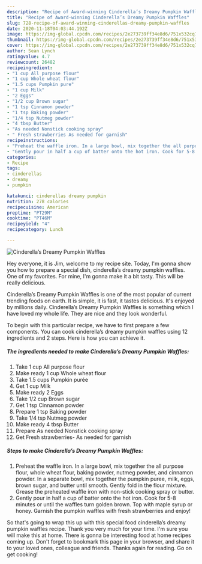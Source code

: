 ```yaml
---
description: "Recipe of Award-winning Cinderella’s Dreamy Pumpkin Waffles"
title: "Recipe of Award-winning Cinderella’s Dreamy Pumpkin Waffles"
slug: 728-recipe-of-award-winning-cinderellas-dreamy-pumpkin-waffles
date: 2020-11-18T04:03:44.192Z
image: https://img-global.cpcdn.com/recipes/2e273739ff34e8d6/751x532cq70/cinderellas-dreamy-pumpkin-waffles-recipe-main-photo.jpg
thumbnail: https://img-global.cpcdn.com/recipes/2e273739ff34e8d6/751x532cq70/cinderellas-dreamy-pumpkin-waffles-recipe-main-photo.jpg
cover: https://img-global.cpcdn.com/recipes/2e273739ff34e8d6/751x532cq70/cinderellas-dreamy-pumpkin-waffles-recipe-main-photo.jpg
author: Sean Lynch
ratingvalue: 4.7
reviewcount: 26482
recipeingredient:
- "1 cup All purpose flour"
- "1 cup Whole wheat flour"
- "1.5 cups Pumpkin pure"
- "1 cup Milk"
- "2 Eggs"
- "1/2 cup Brown sugar"
- "1 tsp Cinnamon powder"
- "1 tsp Baking powder"
- "1/4 tsp Nutmeg powder"
- "4 tbsp Butter"
- "As needed Nonstick cooking spray"
- " Fresh strawberries As needed for garnish"
recipeinstructions:
- "Preheat the waffle iron. In a large bowl, mix together the all purpose flour, whole wheat flour, baking powder, nutmeg powder, and cinnamon powder. In a separate bowl, mix together the pumpkin puree, milk, eggs, brown sugar, and butter until smooth. Gently fold in the flour mixture. Grease the preheated waffle iron with non-stick cooking spray or butter."
- "Gently pour in half a cup of batter onto the hot iron. Cook for 5-8 minutes or until the waffles turn golden brown. Top with maple syrup or honey. Garnish the pumpkin waffles with fresh strawberries and enjoy!"
categories:
- Recipe
tags:
- cinderellas
- dreamy
- pumpkin

katakunci: cinderellas dreamy pumpkin 
nutrition: 278 calories
recipecuisine: American
preptime: "PT29M"
cooktime: "PT46M"
recipeyield: "4"
recipecategory: Lunch

---
```



![Cinderella’s Dreamy Pumpkin Waffles](https://img-global.cpcdn.com/recipes/2e273739ff34e8d6/751x532cq70/cinderellas-dreamy-pumpkin-waffles-recipe-main-photo.jpg)

Hey everyone, it is Jim, welcome to my recipe site. Today, I'm gonna show you how to prepare a special dish, cinderella’s dreamy pumpkin waffles. One of my favorites. For mine, I'm gonna make it a bit tasty. This will be really delicious.



Cinderella’s Dreamy Pumpkin Waffles is one of the most popular of current trending foods on earth. It is simple, it is fast, it tastes delicious. It's enjoyed by millions daily. Cinderella’s Dreamy Pumpkin Waffles is something which I have loved my whole life. They are nice and they look wonderful.


To begin with this particular recipe, we have to first prepare a few components. You can cook cinderella’s dreamy pumpkin waffles using 12 ingredients and 2 steps. Here is how you can achieve it.

<!--inarticleads1-->

##### The ingredients needed to make Cinderella’s Dreamy Pumpkin Waffles:

1. Take 1 cup All purpose flour
1. Make ready 1 cup Whole wheat flour
1. Take 1.5 cups Pumpkin purée
1. Get 1 cup Milk
1. Make ready 2 Eggs
1. Take 1/2 cup Brown sugar
1. Get 1 tsp Cinnamon powder
1. Prepare 1 tsp Baking powder
1. Take 1/4 tsp Nutmeg powder
1. Make ready 4 tbsp Butter
1. Prepare As needed Nonstick cooking spray
1. Get  Fresh strawberries- As needed for garnish




<!--inarticleads2-->

##### Steps to make Cinderella’s Dreamy Pumpkin Waffles:

1. Preheat the waffle iron. In a large bowl, mix together the all purpose flour, whole wheat flour, baking powder, nutmeg powder, and cinnamon powder. In a separate bowl, mix together the pumpkin puree, milk, eggs, brown sugar, and butter until smooth. Gently fold in the flour mixture. Grease the preheated waffle iron with non-stick cooking spray or butter.
1. Gently pour in half a cup of batter onto the hot iron. Cook for 5-8 minutes or until the waffles turn golden brown. Top with maple syrup or honey. Garnish the pumpkin waffles with fresh strawberries and enjoy!




So that's going to wrap this up with this special food cinderella’s dreamy pumpkin waffles recipe. Thank you very much for your time. I'm sure you will make this at home. There is gonna be interesting food at home recipes coming up. Don't forget to bookmark this page in your browser, and share it to your loved ones, colleague and friends. Thanks again for reading. Go on get cooking!
